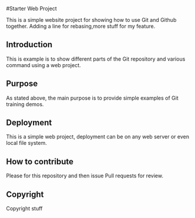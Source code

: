 #Starter Web Project

This is a simple website project for showing how to use Git and Github together.  Adding a line for rebasing,more stuff for my feature.

## Introduction

This is example is to show different parts of the Git repository and various command using a web project.

## Purpose

As stated above, the main purpose is to provide simple examples of Git training demos.

## Deployment

This is a simple web project, deployment can be on any web server or even local file system.

## How to contribute

Please for this repository and then issue Pull requests for review.

## Copyright
Copyright stuff